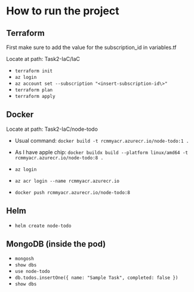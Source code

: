 # How to run the project

## Terraform

First make sure to add the value for the subscription_id in variables.tf

Locate at path: Task2-IaC/IaC

- `terraform init`
- `az login`
- `az account set --subscription "<insert-subscription-id\>"`
- `terraform plan`
- `terraform apply`

## Docker

Locate at path: Task2-IaC/node-todo

- Usual command:
`docker build -t rcmmyacr.azurecr.io/node-todo:1 .`

- As I have apple chip:
`docker buildx build --platform linux/amd64 -t rcmmyacr.azurecr.io/node-todo:8 .`

- `az login`

- `az acr login --name rcmmyacr.azurecr.io`

- `docker push rcmmyacr.azurecr.io/node-todo:8`

## Helm

- `helm create node-todo`

## MongoDB (inside the pod)

- `mongosh`
- `show dbs`
- `use node-todo`
- `db.todos.insertOne({ name: "Sample Task", completed: false })`
- `show dbs`
